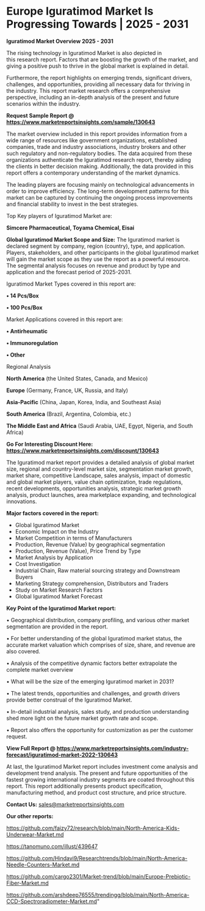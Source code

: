 # Europe Iguratimod Market Is Progressing Towards | 2025 - 2031

<Strong> Iguratimod Market Overview 2025 - 2031</strong>

The rising technology in Iguratimod Market is also depicted in this research report. Factors that are boosting the growth of the market, and giving a positive push to thrive in the global market is explained in detail.

Furthermore, the report highlights on emerging trends, significant drivers, challenges, and opportunities, providing all necessary data for thriving in the industry. This report market research offers a comprehensive perspective, including an in-depth analysis of the present and future scenarios within the industry.

<strong>Request Sample Report @ <a href=https://www.marketreportsinsights.com/sample/130643>https://www.marketreportsinsights.com/sample/130643</a></strong>

The market overview included in this report provides information from a wide range of resources like government organizations, established companies, trade and industry associations, industry brokers and other such regulatory and non-regulatory bodies. The data acquired from these organizations authenticate the Iguratimod research report, thereby aiding the clients in better decision making. Additionally, the data provided in this report offers a contemporary understanding of the market dynamics.

The leading players are focusing mainly on technological advancements in order to improve efficiency. The long-term development patterns for this market can be captured by continuing the ongoing process improvements and financial stability to invest in the best strategies.

Top Key players of Iguratimod Market are:

<strong>Simcere Pharmaceutical, Toyama Chemical, Eisai</strong>

<strong><b>Global Iguratimod Market Scope and Size:</b></strong>
The Iguratimod market is declared segment by company, region (country), type, and application. Players, stakeholders, and other participants in the global Iguratimod market will gain the market scope as they use the report as a powerful resource. The segmental analysis focuses on revenue and product by type and application and the forecast period of 2025-2031.

Iguratimod Market Types covered in this report are:

<strong>• 14 Pcs/Box

• 100 Pcs/Box</strong>

Market Applications covered in this report are:

<strong>• Antirheumatic

• Immunoregulation

• Other</strong> 

Regional Analysis

<strong>North America</strong> (the United States, Canada, and Mexico)

<strong>Europe</strong> (Germany, France, UK, Russia, and Italy)

<strong>Asia-Pacific</strong> (China, Japan, Korea, India, and Southeast Asia)

<strong>South America</strong> (Brazil, Argentina, Colombia, etc.)

<strong>The Middle East and Africa</strong> (Saudi Arabia, UAE, Egypt, Nigeria, and South Africa)

<strong>Go For Interesting Discount Here: <a href=https://www.marketreportsinsights.com/discount/130643>https://www.marketreportsinsights.com/discount/130643</a></strong>

The Iguratimod market report provides a detailed analysis of global market size, regional and country-level market size, segmentation market growth, market share, competitive Landscape, sales analysis, impact of domestic and global market players, value chain optimization, trade regulations, recent developments, opportunities analysis, strategic market growth analysis, product launches, area marketplace expanding, and technological innovations.

<strong><b>Major factors covered in the report:</b></strong>
<ul>
  <li>Global Iguratimod Market </li>
  <li>Economic Impact on the Industry</li>
  <li>Market Competition in terms of Manufacturers</li>
  <li>Production, Revenue (Value) by geographical segmentation</li>
  <li>Production, Revenue (Value), Price Trend by Type</li>
  <li>Market Analysis by Application</li>
  <li>Cost Investigation</li>
  <li>Industrial Chain, Raw material sourcing strategy and Downstream Buyers</li>
  <li>Marketing Strategy comprehension, Distributors and Traders</li>
  <li>Study on Market Research Factors</li>
  <li>Global Iguratimod Market Forecast</li>
</ul>

<strong><b>Key Point of the Iguratimod Market report:</b></strong>

• Geographical distribution, company profiling, and various other market segmentation are provided in the report.

• For better understanding of the global Iguratimod market status, the accurate market valuation which comprises of size, share, and revenue are also covered.

• Analysis of the competitive dynamic factors better extrapolate the complete market overview

• What will be the size of the emerging Iguratimod market in 2031?

• The latest trends, opportunities and challenges, and growth drivers provide better construal of the Iguratimod Market.

• In-detail industrial analysis, sales study, and production understanding shed more light on the future market growth rate and scope.

• Report also offers the opportunity for customization as per the customer request.

<strong><b>View Full Report @ <a href=https://www.marketreportsinsights.com/industry-forecast/iguratimod-market-2022-130643>https://www.marketreportsinsights.com/industry-forecast/iguratimod-market-2022-130643</a></b></strong>


At last, the Iguratimod Market report includes investment come analysis and development trend analysis. The present and future opportunities of the fastest growing international industry segments are coated throughout this report. This report additionally presents product specification, manufacturing method, and product cost structure, and price structure.

<strong>Contact Us:</strong>
sales@marketreportsinsights.com

<strong>Our other reports:</strong>

<a href=https://github.com/faizy72/research/blob/main/North-America-Kids-Underwear-Market.md>https://github.com/faizy72/research/blob/main/North-America-Kids-Underwear-Market.md</a>

<a href=https://tanomuno.com/illust/439647>https://tanomuno.com/illust/439647</a>

<a href=https://github.com/Hindavi9/Researchtrends/blob/main/North-America-Needle-Counters-Market.md>https://github.com/Hindavi9/Researchtrends/blob/main/North-America-Needle-Counters-Market.md</a>

<a href=https://github.com/cargo2301/Market-trend/blob/main/Europe-Prebiotic-Fiber-Market.md>https://github.com/cargo2301/Market-trend/blob/main/Europe-Prebiotic-Fiber-Market.md</a>

<a href=https://github.com/arshdeep76555/trendingg/blob/main/North-America-CCD-Spectroradiometer-Market.md>https://github.com/arshdeep76555/trendingg/blob/main/North-America-CCD-Spectroradiometer-Market.md</a>"
